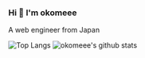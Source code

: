 ### Hi 👋  I'm okomeee

<!--
**okomeee/okomeee** is a ✨ _special_ ✨ repository because its `README.md` (this file) appears on your GitHub profile.

Here are some ideas to get you started:

- 🔭 I’m currently working on ...
- 🌱 I’m currently learning ...
- 👯 I’m looking to collaborate on ...
- 🤔 I’m looking for help with ...
- 💬 Ask me about ...
- 📫 How to reach me: ...
- 😄 Pronouns: ...
- ⚡ Fun fact: ...
-->
A web engineer from Japan

![Top Langs](https://github-readme-stats.vercel.app/api/top-langs/?username=okomeee)
![okomeee's github stats](https://github-readme-stats.vercel.app/api?username=okomeee&show_icons=true&count_private=true&line_height=40)
